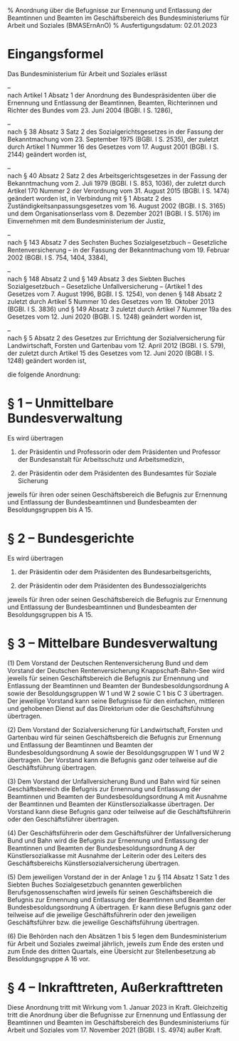 % Anordnung über die Befugnisse zur Ernennung und Entlassung der Beamtinnen und Beamten im Geschäftsbereich des Bundesministeriums für Arbeit und Soziales  (BMASErnAnO)
% Ausfertigungsdatum: 02.01.2023
 
# Eingangsformel

Das Bundesministerium für Arbeit und Soziales erlässt

–  
nach Artikel 1 Absatz 1 der Anordnung des Bundespräsidenten über die Ernennung und Entlassung der Beamtinnen, Beamten, Richterinnen und Richter des Bundes vom 23. Juni 2004 (BGBl. I S. 1286),

–  
nach § 38 Absatz 3 Satz 2 des Sozialgerichtsgesetzes in der Fassung der Bekanntmachung vom 23. September 1975 (BGBl. I S. 2535), der zuletzt durch Artikel 1 Nummer 16 des Gesetzes vom 17. August 2001 (BGBl. I S. 2144) geändert worden ist,

–  
nach § 40 Absatz 2 Satz 2 des Arbeitsgerichtsgesetzes in der Fassung der Bekanntmachung vom 2. Juli 1979 (BGBl. I S. 853, 1036), der zuletzt durch Artikel 170 Nummer 2 der Verordnung vom 31. August 2015 (BGBl. I S. 1474) geändert worden ist, in Verbindung mit § 1 Absatz 2 des Zuständigkeitsanpassungsgesetzes vom 16. August 2002 (BGBl. I S. 3165) und dem Organisationserlass vom 8. Dezember 2021 (BGBl. I S. 5176) im Einvernehmen mit dem Bundesministerium der Justiz,

–  
nach § 143 Absatz 7 des Sechsten Buches Sozialgesetzbuch – Gesetzliche Rentenversicherung – in der Fassung der Bekanntmachung vom 19. Februar 2002 (BGBl. I S. 754, 1404, 3384),

–  
nach § 148 Absatz 2 und § 149 Absatz 3 des Siebten Buches Sozialgesetzbuch – Gesetzliche Unfallversicherung – (Artikel 1 des Gesetzes vom 7. August 1996, BGBl. I S. 1254), von denen § 148 Absatz 2 zuletzt durch Artikel 5 Nummer 10 des Gesetzes vom 19. Oktober 2013 (BGBl. I S. 3836) und § 149 Absatz 3 zuletzt durch Artikel 7 Nummer 19a des Gesetzes vom 12. Juni 2020 (BGBl. I S. 1248) geändert worden ist,

–  
nach § 5 Absatz 2 des Gesetzes zur Errichtung der Sozialversicherung für Landwirtschaft, Forsten und Gartenbau vom 12. April 2012 (BGBl. I S. 579), der zuletzt durch Artikel 15 des Gesetzes vom 12. Juni 2020 (BGBl. I S. 1248) geändert worden ist,

die folgende Anordnung:

# § 1 – Unmittelbare Bundesverwaltung

Es wird übertragen

1. der Präsidentin und Professorin oder dem Präsidenten und Professor der Bundesanstalt für Arbeitsschutz und Arbeitsmedizin,

2. der Präsidentin oder dem Präsidenten des Bundesamtes für Soziale Sicherung

jeweils für ihren oder seinen Geschäftsbereich die Befugnis zur Ernennung und Entlassung der Bundesbeamtinnen und Bundesbeamten der Besoldungsgruppen bis A 15.

# § 2 – Bundesgerichte

Es wird übertragen

1. der Präsidentin oder dem Präsidenten des Bundesarbeitsgerichts,

2. der Präsidentin oder dem Präsidenten des Bundessozialgerichts

jeweils für ihren oder seinen Geschäftsbereich die Befugnis zur Ernennung und Entlassung der Bundesbeamtinnen und Bundesbeamten der Besoldungsgruppen bis A 15.

# § 3 – Mittelbare Bundesverwaltung

(1) Dem Vorstand der Deutschen Rentenversicherung Bund und dem Vorstand der Deutschen Rentenversicherung Knappschaft-Bahn-See wird jeweils für seinen Geschäftsbereich die Befugnis zur Ernennung und Entlassung der Beamtinnen und Beamten der Bundesbesoldungsordnung A sowie der Besoldungsgruppen W 1 und W 2 sowie C 1 bis C 3 übertragen. Der jeweilige Vorstand kann seine Befugnisse für den einfachen, mittleren und gehobenen Dienst auf das Direktorium oder die Geschäftsführung übertragen.

(2) Dem Vorstand der Sozialversicherung für Landwirtschaft, Forsten und Gartenbau wird für seinen Geschäftsbereich die Befugnis zur Ernennung und Entlassung der Beamtinnen und Beamten der Bundesbesoldungsordnung A sowie der Besoldungsgruppen W 1 und W 2 übertragen. Der Vorstand kann die Befugnis ganz oder teilweise auf die Geschäftsführung übertragen.

(3) Dem Vorstand der Unfallversicherung Bund und Bahn wird für seinen Geschäftsbereich die Befugnis zur Ernennung und Entlassung der Beamtinnen und Beamten der Bundesbesoldungsordnung A mit Ausnahme der Beamtinnen und Beamten der Künstlersozialkasse übertragen. Der Vorstand kann diese Befugnis ganz oder teilweise auf die Geschäftsführerin oder den Geschäftsführer übertragen.

(4) Der Geschäftsführerin oder dem Geschäftsführer der Unfallversicherung Bund und Bahn wird die Befugnis zur Ernennung und Entlassung der Beamtinnen und Beamten der Bundesbesoldungsordnung A der Künstlersozialkasse mit Ausnahme der Leiterin oder des Leiters des Geschäftsbereichs Künstlersozialversicherung übertragen.

(5) Dem jeweiligen Vorstand der in der Anlage 1 zu § 114 Absatz 1 Satz 1 des Siebten Buches Sozialgesetzbuch genannten gewerblichen Berufsgenossenschaften wird jeweils für seinen Geschäftsbereich die Befugnis zur Ernennung und Entlassung der Beamtinnen und Beamten der Bundesbesoldungsordnung A übertragen. Er kann diese Befugnis ganz oder teilweise auf die jeweilige Geschäftsführerin oder den jeweiligen Geschäftsführer bzw. die jeweilige Geschäftsführung übertragen.

(6) Die Behörden nach den Absätzen 1 bis 5 legen dem Bundesministerium für Arbeit und Soziales zweimal jährlich, jeweils zum Ende des ersten und zum Ende des dritten Quartals, eine Übersicht zur Stellenbesetzung ab Besoldungsgruppe A 16 vor.

# § 4 – Inkrafttreten, Außerkrafttreten

Diese Anordnung tritt mit Wirkung vom 1. Januar 2023 in Kraft. Gleichzeitig tritt die Anordnung über die Befugnisse zur Ernennung und Entlassung der Beamtinnen und Beamten im Geschäftsbereich des Bundesministeriums für Arbeit und Soziales vom 17. November 2021 (BGBl. I S. 4974) außer Kraft.

